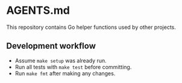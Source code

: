 # AGENTS.md

This repository contains Go helper functions used by other projects.

## Development workflow
- Assume `make setup` was already run.
- Run all tests with `make test` before committing.
- Run `make fmt` after making any changes.
